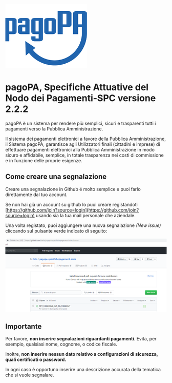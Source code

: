﻿![pagoPA](_docs/media/pagoPA.png)

# pagoPA, Specifiche Attuative del Nodo dei Pagamenti-SPC versione 2.2.2


pagoPA è un sistema per rendere più semplici, sicuri e trasparenti tutti i pagamenti verso la Pubblica Amministrazione.

Il sistema dei pagamenti elettronici a favore della Pubblica Amministrazione, il Sistema pagoPA, garantisce agli Utilizzatori finali (cittadini e imprese) di effettuare pagamenti elettronici alla Pubblica Amministrazione in modo sicuro e affidabile, semplice, in totale trasparenza nei costi di commissione e in funzione delle proprie esigenze.


## Come creare una segnalazione

Creare una segnalazione in Github é molto semplice e puoi farlo direttamente dal tuo account.

Se non hai già un account su github lo puoi creare registandoti
[https://github.com/join?source=login](https://github.com/join?source=login) usando sia la tua mail personale che aziendale.

Una volta registato, puoi aggiungere una nuova segnalazione _(New issue)_ cliccando sul pulsante verde indicato di seguito:

![Issue](_docs/media/newissue.png)

## Importante
Per favore, **non inserire segnalazioni riguardanti pagamenti**. Evita, per esempio, qualsiasi nome, cognome, o codice fiscale.

Inoltre, **non inserire nessun dato relativo a configurazioni di sicurezza, quali certificati o password.**

In ogni caso è opportuno inserire una descrizione accurata della tematica che si vuole segnalare.

